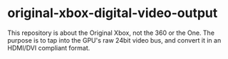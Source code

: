 # original-xbox-digital-video-output
This repository is about the Original Xbox, not the 360 or the One. The purpose is to tap into the GPU's raw 24bit video bus, and convert it in an HDMI/DVI compliant format.
